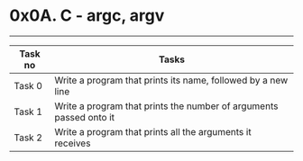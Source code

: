 # 0x0A. C - argc, argv
---
|Task no |Tasks	|
|--------|------|
|Task 0  |Write a program that prints its name, followed by a new line|
|Task 1  |Write a program that prints the number of arguments passed onto it|
|Task 2  |Write a program that prints all the arguments it receives|


